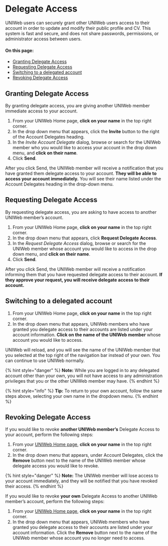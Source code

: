 # Delegate Access

UNIWeb users can securely grant other UNIWeb users access to their account in order to update and modify their public profile and CV. This system is fast and secure, and does not share passwords, permissions, or administrator access between users.

#### On this page:

* [Granting Delegate Access](delegate-access.md#granting-delegate-access)
* [Requesting Delegate Access](delegate-access.md#requesting-delegate-access)
* [Switching to a delegated account](delegate-access.md#switching-to-a-delegated-account)
* [Revoking Delegate Access](delegate-access.md#revoking-delegate-access)

## Granting Delegate Access

By granting delegate access, you are giving another UNIWeb member immediate access to your account.

1. From your UNIWeb Home page, **click on your name** in the top right corner. 
2. In the drop down menu that appears, click the **Invite** button to the right of the Account Delegates heading.
3. In the _Invite Account Delegate_ dialog, browse or search for the UNIWeb member who you would like to access your account in the drop down menu, and **click on their name**.
4. Click **Send**.

After you click Send, the UNIWeb member will receive a notification that you have granted them delegate access to your account. **They will be able to access your account immediately.** You will see their name listed under the Account Delegates heading in the drop-down menu.

## Requesting Delegate Access

By requesting delegate access, you are asking to have access to another UNIWeb member’s account.

1. From your UNIWeb Home page, **click on your name** in the top right corner. 
2. In the drop down menu that appears, click **Request Delegate Access**.
3. In the _Request Delegate Access_ dialog, browse or search for the UNIWeb member whose account you would like to access in the drop down menu, and **click on their name**.
4. Click **Send**.

After you click Send, the UNIWeb member will receive a notification informing them that you have requested delegate access to their account. **If they approve your request, you will receive delegate access to their account.**

## Switching to a delegated account

1. From your UNIWeb Home page, **click on your name** in the top right corner. 
2. In the drop down menu that appears, UNIWeb members who have granted you delegate access to their accounts are listed under your account information. **Click on the name of the UNIWeb member** whose account you would like to access.

UNIWeb will reload, and you will see the name of the UNIWeb member that you selected at the top right of the navigation bar instead of your own. You can continue to use UNIWeb normally.

{% hint style="danger" %}
**Note:** While you are logged in to any delegated account other than your own, you will not have access to any administration privileges that you or the other UNIWeb member may have.
{% endhint %}

{% hint style="info" %}
**Tip:** To return to your own account, follow the same steps above, selecting your own name in the dropdown menu.
{% endhint %}

## Revoking Delegate Access

If you would like to revoke **another UNIWeb member’s** Delegate Access to your account, perform the following steps: 

1. From your [UNIWeb Home page](../../navigating-uniweb.md#the-home-page), **click on your name** in the top right corner. 
2. In the drop down menu that appears, under Account Delegates, click the **Remove** button next to the name of the UNIWeb member whose delegate access you would like to revoke.

{% hint style="danger" %}
**Note:** The UNIWeb member will lose access to your account immediately, and they will be notified that you have revoked their access.
{% endhint %}

If you would like to revoke **your own** Delegate Access to another UNIWeb member’s account, perform the following steps: 

1. From your [UNIWeb Home page](../../navigating-uniweb.md#the-home-page), **click on your name** in the top right corner. 
2. In the drop down menu that appears, UNIWeb members who have granted you delegate access to their accounts are listed under your account information. Click the **Remove** button next to the name of the UNIWeb member whose account you no longer need to access.



